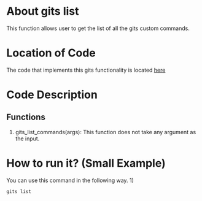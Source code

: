 # About gits list
This function allows user to get the list of all the gits custom commands.

# Location of Code
The code that implements this gits functionality is located [here](https://github.com/hiralbhanu/GITS2.1-I.R.I.S/tree/master/code/gits_list.py)

# Code Description
## Functions
1. gits_list_commands(args):
This function does not take any argument as the input. 

# How to run it? (Small Example)
You can use this command in the following way.
1)
```
gits list
```

